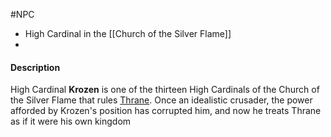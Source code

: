 #NPC


- High Cardinal in the [[Church of the Silver Flame]]
-

#### Description
High Cardinal **Krozen** is one of the thirteen High Cardinals of the Church of the Silver Flame that rules [Thrane](https://eberron.fandom.com/wiki/Thrane "Thrane"). Once an idealistic crusader, the power afforded by Krozen's position has corrupted him, and now he treats Thrane as if it were his own kingdom